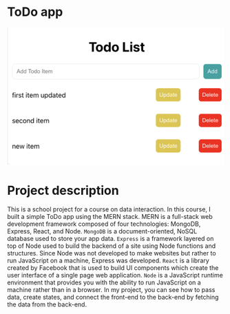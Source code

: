 # ToDo app
![Home page](client/src/images/todo-app.png)

# Project description

This is a school project for a course on data interaction. In this course, I built a simple ToDo app using the MERN stack.
MERN is a full-stack web development framework composed of four technologies: MongoDB, Express, React, and Node.
`MongoDB` is a document-oriented, NoSQL database used to store your app data.
`Express` is a framework layered on top of Node used to build the backend of a site using Node functions and structures. Since Node was not developed to make websites but rather to run JavaScript on a machine, Express was developed.
`React` is a library created by Facebook that is used to build UI components which create the user interface of a single page web application.
`Node` is a JavaScript runtime environment that provides you with the ability to run JavaScript on a machine rather than in a browser.
In my project, you can see how to pass data, create states, and connect the front-end to the back-end by fetching the data from the back-end.
